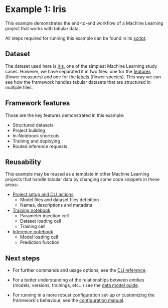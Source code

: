 
# Example 1: Iris

This example demonstrates the end-to-end workflow of a Machine
Learning project that works with tabular data.

All steps required for running this example can be found in its [script](https://gitlab.eva.bot/asseteva/noronha-dataops/blob/master/examples/iris/script.sh).

## Dataset

The dataset used here is [iris](https://en.wikipedia.org/wiki/Iris_flower_data_set), one of the simplest Machine Learning study cases. However, we have separated it in two files: one for the [features](https://gitlab.eva.bot/asseteva/noronha-dataops/blob/master/examples/iris/datasets/measures.csv) (flower measures) and one for the [labels](https://gitlab.eva.bot/asseteva/noronha-dataops/blob/master/examples/iris/datasets/species.csv) (flower species). This way we can see how the framework handles tabular datasets that are structured in multiple files.  

## Framework features

Those are the key features demonstrated in this example:

- Structured datasets
- Project building
- In-Notebook shortcuts
- Training and deploying
- Routed inference requests

## Reusability

This example may be reused as a template in other Machine Learning projects that handle tabular data by changing some code snippets in these areas:

- [Project setup and CLI actions](https://gitlab.eva.bot/asseteva/noronha-dataops/blob/master/examples/iris/script.sh)
    - Model files and dataset files definition
    - Names, descriptions and metadata
- [Training notebook](https://gitlab.eva.bot/asseteva/noronha-dataops/blob/master/examples/iris/notebooks/train.ipynb)
    - Parameter injection cell
    - Dataset loading cell
    - Training cell
- [Inference notebook](https://gitlab.eva.bot/asseteva/noronha-dataops/blob/master/examples/iris/notebooks/predict.ipynb)
    - Model loading cell
    - Prediction function

## Next steps

- For further commands and usage options, see the [CLI reference](https://noronha-dataops.readthedocs.io/en/latest/reference/cli.html).

- For a better understanding of the relationships between entities (models, versions, trainings, etc...) see the [data model guide](https://noronha-dataops.readthedocs.io/en/latest/guide/data_model.html).

- For running in a more robust configuration set-up or customizing the framework's behaviour, see the [configuration manual](https://noronha-dataops.readthedocs.io/en/latest/guide/configuration.html). 
